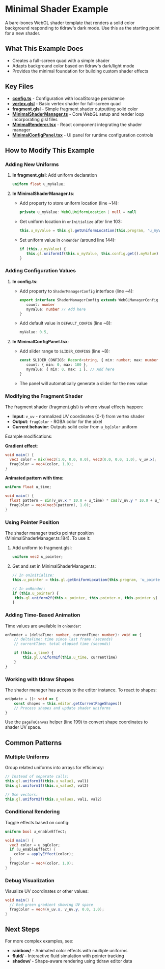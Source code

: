 # Minimal Shader Example

A bare-bones WebGL shader template that renders a solid color background responding to tldraw's dark mode. Use this as the starting point for a new shader.

## What This Example Does

- Creates a full-screen quad with a simple shader
- Adapts background color based on tldraw's dark/light mode
- Provides the minimal foundation for building custom shader effects

## Key Files

- **[config.ts](config.ts)** - Configuration with localStorage persistence
- **[vertex.glsl](vertex.glsl)** - Basic vertex shader for full-screen quad
- **[fragment.glsl](fragment.glsl)** - Simple fragment shader outputting solid color
- **[MinimalShaderManager.ts](MinimalShaderManager.ts)** - Core WebGL setup and render loop incorporating glsl files
- **[MinimalRenderer.tsx](MinimalRenderer.tsx)** - React component integrating the shader manager
- **[MinimalConfigPanel.tsx](MinimalConfigPanel.tsx)** - UI panel for runtime configuration controls

## How to Modify This Example

### Adding New Uniforms

1. **In fragment.glsl**: Add uniform declaration

   ```glsl
   uniform float u_myValue;
   ```

2. **In MinimalShaderManager.ts**:
   - Add property to store uniform location (line ~14):
     ```typescript
     private u_myValue: WebGLUniformLocation | null = null
     ```
   - Get uniform location in `onInitialize` after line 103:
     ```typescript
     this.u_myValue = this.gl.getUniformLocation(this.program, 'u_myValue')
     ```
   - Set uniform value in `onRender` (around line 144):
     ```typescript
     if (this.u_myValue) {
     	this.gl.uniform1f(this.u_myValue, this.config.get().myValue)
     }
     ```

### Adding Configuration Values

1. **In config.ts**:
   - Add property to `ShaderManagerConfig` interface (line ~4):
     ```typescript
     export interface ShaderManagerConfig extends WebGLManagerConfig {
     	count: number
     	myValue: number // Add here
     }
     ```
   - Add default value in `DEFAULT_CONFIG` (line ~8):
     ```typescript
     myValue: 0.5,
     ```

2. **In MinimalConfigPanel.tsx**:
   - Add slider range to `SLIDER_CONFIGS` (line ~8):
     ```typescript
     const SLIDER_CONFIGS: Record<string, { min: number; max: number }> = {
     	count: { min: 0, max: 100 },
     	myValue: { min: 0, max: 1 }, // Add here
     }
     ```
   - The panel will automatically generate a slider for the new value

### Modifying the Fragment Shader

The fragment shader (fragment.glsl) is where visual effects happen:

- **Input**: `v_uv` - normalized UV coordinates (0-1) from vertex shader
- **Output**: `fragColor` - RGBA color for the pixel
- **Current behavior**: Outputs solid color from `u_bgColor` uniform

Example modifications:

**Gradient effect**:

```glsl
void main() {
  vec3 color = mix(vec3(1.0, 0.0, 0.0), vec3(0.0, 0.0, 1.0), v_uv.x);
  fragColor = vec4(color, 1.0);
}
```

**Animated pattern with time**:

```glsl
uniform float u_time;

void main() {
  float pattern = sin(v_uv.x * 10.0 + u_time) * cos(v_uv.y * 10.0 + u_time);
  fragColor = vec4(vec3(pattern), 1.0);
}
```

### Using Pointer Position

The shader manager tracks pointer position (MinimalShaderManager.ts:184). To use it:

1. Add uniform to fragment.glsl:

   ```glsl
   uniform vec2 u_pointer;
   ```

2. Get and set in MinimalShaderManager.ts:

   ```typescript
   // In onInitialize:
   this.u_pointer = this.gl.getUniformLocation(this.program, 'u_pointer')

   // In onRender:
   if (this.u_pointer) {
   	this.gl.uniform2f(this.u_pointer, this.pointer.x, this.pointer.y)
   }
   ```

### Adding Time-Based Animation

Time values are available in `onRender`:

```typescript
onRender = (deltaTime: number, currentTime: number): void => {
	// deltaTime: time since last frame (seconds)
	// currentTime: total elapsed time (seconds)

	if (this.u_time) {
		this.gl.uniform1f(this.u_time, currentTime)
	}
}
```

### Working with tldraw Shapes

The shader manager has access to the editor instance. To react to shapes:

```typescript
onUpdate = (): void => {
	const shapes = this.editor.getCurrentPageShapes()
	// Process shapes and update shader uniforms
}
```

Use the `pageToCanvas` helper (line 199) to convert shape coordinates to shader UV space.

## Common Patterns

### Multiple Uniforms

Group related uniforms into arrays for efficiency:

```typescript
// Instead of separate calls:
this.gl.uniform1f(this.u_value1, val1)
this.gl.uniform1f(this.u_value2, val2)

// Use vectors:
this.gl.uniform2f(this.u_values, val1, val2)
```

### Conditional Rendering

Toggle effects based on config:

```glsl
uniform bool u_enableEffect;

void main() {
  vec3 color = u_bgColor;
  if (u_enableEffect) {
    color = applyEffect(color);
  }
  fragColor = vec4(color, 1.0);
}
```

### Debug Visualization

Visualize UV coordinates or other values:

```glsl
void main() {
  // Red-green gradient showing UV space
  fragColor = vec4(v_uv.x, v_uv.y, 0.0, 1.0);
}
```

## Next Steps

For more complex examples, see:

- **rainbow/** - Animated color effects with multiple uniforms
- **fluid/** - Interactive fluid simulation with pointer tracking
- **shadow/** - Shape-aware rendering using tldraw editor data
